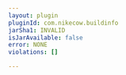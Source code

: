 ```yaml
---
layout: plugin
pluginId: com.nikecow.buildinfo
jarSha1: INVALID
isJarAvailable: false
error: NONE
violations: []

---
```

